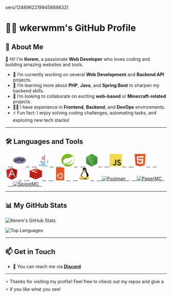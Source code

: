 sers/1248962219945889832)
# 👨‍💻 wkerwmm's GitHub Profile

## 📌 About Me

👋 Hi! I'm **Kerem**, a passionate **Web Developer** who loves coding and building amazing websites and tools.

- 🔭 I’m currently working on several **Web Development** and **Backend API** projects.
- 🌱 I’m learning more about **PHP**, **Java**, and **Spring Boot** to sharpen my backend skills.
- 👯 I’m looking to collaborate on exciting **web-based** or **Minecraft-related** projects.
- 🧑‍💻 I have experience in **Frontend**, **Backend**, and **DevOps** environments.
- ⚡ Fun fact: I enjoy solving coding challenges, automating tasks, and exploring new tech stacks!

---

## 🛠️ Languages and Tools

<p align="left">
  <a href="https://www.php.net/" target="_blank" rel="noreferrer">
    <img src="https://raw.githubusercontent.com/devicons/devicon/master/icons/php/php-original.svg" alt="PHP" width="40" height="40"/>
  </a>
  <a href="https://www.java.com/" target="_blank" rel="noreferrer">
    <img src="https://raw.githubusercontent.com/devicons/devicon/master/icons/java/java-original.svg" alt="Java" width="40" height="40"/>
  </a>
  <a href="https://spring.io/projects/spring-boot" target="_blank" rel="noreferrer">
    <img src="https://raw.githubusercontent.com/devicons/devicon/master/icons/spring/spring-original.svg" alt="Spring Boot" width="40" height="40"/>
  </a>
  <a href="https://nodejs.org/" target="_blank" rel="noreferrer">
    <img src="https://raw.githubusercontent.com/devicons/devicon/master/icons/nodejs/nodejs-original.svg" alt="Node.js" width="40" height="40"/>
  </a>
  <a href="https://developer.mozilla.org/en-US/docs/Web/JavaScript" target="_blank" rel="noreferrer">
    <img src="https://raw.githubusercontent.com/devicons/devicon/master/icons/javascript/javascript-original.svg" alt="JavaScript" width="40" height="40"/>
  </a>
  <a href="https://developer.mozilla.org/en-US/docs/Web/HTML" target="_blank" rel="noreferrer">
    <img src="https://raw.githubusercontent.com/devicons/devicon/master/icons/html5/html5-original.svg" alt="HTML5" width="40" height="40"/>
  </a>
  <a href="https://angular.io/" target="_blank" rel="noreferrer">
    <img src="https://raw.githubusercontent.com/devicons/devicon/master/icons/angularjs/angularjs-original.svg" alt="Angular" width="40" height="40"/>
  </a>
  <a href="https://redis.io/" target="_blank" rel="noreferrer">
    <img src="https://raw.githubusercontent.com/devicons/devicon/master/icons/redis/redis-original.svg" alt="Redis" width="40" height="40"/>
  </a>
  <a href="https://ubuntu.com/" target="_blank" rel="noreferrer">
    <img src="https://raw.githubusercontent.com/devicons/devicon/master/icons/ubuntu/ubuntu-plain.svg" alt="Ubuntu" width="40" height="40"/>
  </a>
  <a href="https://www.linux.org/" target="_blank" rel="noreferrer">
    <img src="https://raw.githubusercontent.com/devicons/devicon/master/icons/linux/linux-original.svg" alt="Linux" width="40" height="40"/>
  </a>
  <a href="https://www.postman.com/" target="_blank" rel="noreferrer">
    <img src="https://www.vectorlogo.zone/logos/getpostman/getpostman-icon.svg" alt="Postman" width="40" height="40"/>
  </a>
  <a href="https://papermc.io/" target="_blank" rel="noreferrer">
    <img src="https://avatars.githubusercontent.com/u/22001495?s=200&v=4" alt="PaperMC" width="40" height="40"/>
  </a>
  <a href="https://www.spigotmc.org/" target="_blank" rel="noreferrer">
    <img src="https://www.spigotmc.org/styles/spigot/xenforo/logo.png" alt="SpigotMC" width="40" height="40"/>
  </a>
</p>

---

## 📊 My GitHub Stats

![Kerem's GitHub Stats](https://github-readme-stats.vercel.app/api?username=wkerwmm&show_icons=true&theme=radical)

![Top Languages](https://github-readme-stats.vercel.app/api/top-langs/?username=wkerwmm&layout=compact&langs_count=5&theme=radical&hide_title=true&hide_border=true)

---

## 📫 Get in Touch

- 💬 You can reach me via **[Discord](https://discord.com/users/1248962219945889832)**  

---

⭐️ Thanks for visiting my profile! Feel free to check out my repos and give a ⭐ if you like what you see!
